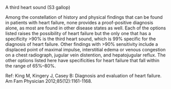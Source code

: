 A third heart sound (S3 gallop)

Among the constellation of history and physical findings that can be found in patients with heart failure, none provides a proof-positive diagnosis alone, as most are found in other disease states as well. Each of the options listed raises the possibility of heart failure but the only one that has a specificity >90% is the third heart sound, which is 99% specific for the diagnosis of heart failure. Other findings with >90% sensitivity include a displaced point of maximal impulse, interstitial edema or venous congestion on a chest radiograph, jugular vein distention, and hepatojugular reflux. The other options listed here have specificities for heart failure that fall within the range of 65%–80%.

Ref:  King M, Kingery J, Casey B: Diagnosis and evaluation of heart failure. Am Fam Physician 2012;85(12):1161-1168.